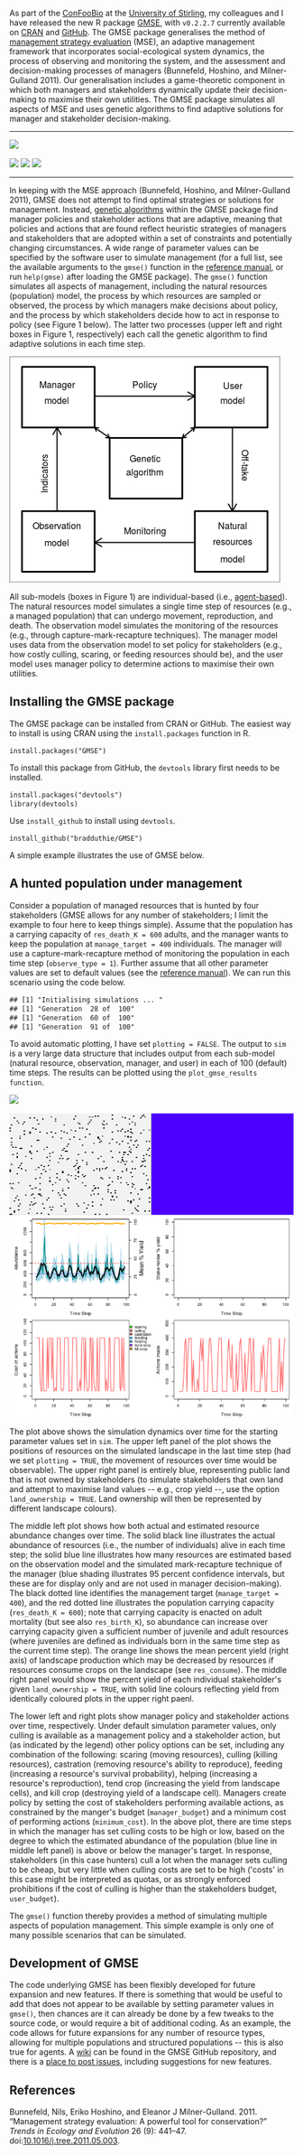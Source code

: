 As part of the [ConFooBio](https://sti-cs.org/confoobio/) at the
[University of Stirling](http://www.stir.ac.uk/), my colleagues and I
have released the new R package
[GMSE](https://bradduthie.github.io/gmse/), with `v0.2.2.7` currently
available on
[CRAN](https://cran.r-project.org/web/packages/GMSE/index.html) and
[GitHub](https://github.com/bradduthie/gmse). The GMSE package
generalises the method of [management strategy
evaluation](http://www.sciencedirect.com/science/article/pii/S0169534711001339)
(MSE), an adaptive management framework that incorporates
social-ecological system dynamics, the process of observing and
monitoring the system, and the assessment and decision-making processes
of managers (Bunnefeld, Hoshino, and Milner-Gulland 2011). Our
generalisation includes a game-theoretic component in which both
managers and stakeholders dynamically update their decision-making to
maximise their own utilities. The GMSE package simulates all aspects of
MSE and uses genetic algorithms to find adaptive solutions for manager
and stakeholder decision-making.

------------------------------------------------------------------------

![](https://raw.githubusercontent.com/bradduthie/gmse/1727ea37f32f0f40df8ee6e8277d0d1723c88639/notebook/images/GMSE_logo_name.png)

[![](http://www.r-pkg.org/badges/version/GMSE?color=yellowgreen)](https://cran.r-project.org/package=GMSE)
[![](http://cranlogs.r-pkg.org/badges/grand-total/GMSE?color=yellowgreen)](http://cranlogs.r-pkg.org/badges/grand-total/GMSE)
[![](http://cranlogs.r-pkg.org/badges/last-month/GMSE?color=yellowgreen)](http://cranlogs.r-pkg.org/badges/last-month/GMSE)

------------------------------------------------------------------------

In keeping with the MSE approach (Bunnefeld, Hoshino, and Milner-Gulland
2011), GMSE does not attempt to find optimal strategies or solutions for
management. Instead, [genetic
algorithms](https://en.wikipedia.org/wiki/Genetic_algorithm) within the
GMSE package find manager policies and stakeholder actions that are
adaptive, meaning that policies and actions that are found reflect
heuristic strategies of managers and stakeholders that are adopted
within a set of constraints and potentially changing circumstances. A
wide range of parameter values can be specified by the software user to
simulate management (for a full list, see the available arguments to the
`gmse()` function in the [reference
manual](https://cran.r-project.org/web/packages/GMSE/GMSE.pdf), or run
`help(gmse)` after loading the GMSE package). The `gmse()` function
simulates all aspects of management, including the natural resources
(population) model, the process by which resources are sampled or
observed, the process by which managers make decisions about policy, and
the process by which stakeholders decide how to act in response to
policy (see Figure 1 below). The latter two processes (upper left and
right boxes in Figure 1, respectively) each call the genetic algorithm
to find adaptive solutions in each time step.

![](https://raw.githubusercontent.com/bradduthie/blog/8ad0dc531a4ae38c7c81f60634789099058c5161/figures/gmse_overview_simple.png)

All sub-models (boxes in Figure 1) are individual-based (i.e.,
[agent-based](https://en.wikipedia.org/wiki/Agent-based_model)). The
natural resources model simulates a single time step of resources (e.g.,
a managed population) that can undergo movement, reproduction, and
death. The observation model simulates the monitoring of the resources
(e.g., through capture-mark-recapture techniques). The manager model
uses data from the observation model to set policy for stakeholders
(e.g., how costly culling, scaring, or feeding resources should be), and
the user model uses manager policy to determine actions to maximise
their own utilities.

Installing the GMSE package
---------------------------

The GMSE package can be installed from CRAN or GitHub. The easiest way
to install is using CRAN using the `install.packages` function in R.

    install.packages("GMSE")

To install this package from GitHub, the `devtools` library first needs
to be installed.

    install.packages("devtools")
    library(devtools)

Use `install_github` to install using `devtools`.

    install_github("bradduthie/GMSE")

A simple example illustrates the use of GMSE below.

A hunted population under management
------------------------------------

Consider a population of managed resources that is hunted by four
stakeholders (GMSE allows for any number of stakeholders; I limit the
example to four here to keep things simple). Assume that the population
has a carrying capacity of `res_death_K = 600` adults, and the manager
wants to keep the population at `manage_target = 400` individuals. The
manager will use a capture-mark-recapture method of monitoring the
population in each time step (`observe_type = 1`). Further assume that
all other parameter values are set to default values (see the [reference
manual](https://cran.r-project.org/web/packages/GMSE/GMSE.pdf)). We can
run this scenario using the code below.

    ## [1] "Initialising simulations ... "
    ## [1] "Generation  28 of  100"
    ## [1] "Generation  60 of  100"
    ## [1] "Generation  91 of  100"

To avoid automatic plotting, I have set `plotting = FALSE`. The output
to `sim` is a very large data structure that includes output from each
sub-model (natural resource, observation, manager, and user) in each of
100 (default) time steps. The results can be plotted using the
`plot_gmse_results function`.

![](2017-03-07-generalised-management-strategy-evaluation_files/figure-markdown_strict/unnamed-chunk-3-1.png)

![](https://raw.githubusercontent.com/bradduthie/blog/8ad0dc531a4ae38c7c81f60634789099058c5161/figures/gmse_eg_1.png)

The plot above shows the simulation dynamics over time for the starting
parameter values set in `sim`. The upper left panel of the plot shows
the positions of resources on the simulated landscape in the last time
step (had we set `plotting = TRUE`, the movement of resources over time
would be observable). The upper right panel is entirely blue,
representing public land that is not owned by stakeholders (to simulate
stakeholders that own land and attempt to maximise land values -- e.g.,
crop yield --, use the option `land_ownership = TRUE`. Land ownership
will then be represented by different landscape colours).

The middle left plot shows how both actual and estimated resource
abundance changes over time. The solid black line illustrates the actual
abundance of resources (i.e., the number of individuals) alive in each
time step; the solid blue line illustrates how many resources are
estimated based on the observation model and the simulated
mark-recapture technique of the manager (blue shading illustrates 95
percent confidence intervals, but these are for display only and are not
used in manager decision-making). The black dotted line identifies the
management target (`manage_target = 400`), and the red dotted line
illustrates the population carrying capacity (`res_death_K = 600`); note
that carrying capacity is enacted on adult mortality (but see also
`res_birth_K`), so abundance can increase over carrying capacity given a
sufficient number of juvenile and adult resources (where juveniles are
defined as individuals born in the same time step as the current time
step). The orange line shows the mean percent yield (right axis) of
landscape production which may be decreased by resources if resources
consume crops on the landscape (see `res_consume`). The middle right
panel would show the percent yield of each individual stakeholder's
given `land_ownership = TRUE`, with solid line colours reflecting yield
from identically coloured plots in the upper right paenl.

The lower left and right plots show manager policy and stakeholder
actions over time, respectively. Under default simulation parameter
values, only culling is available as a management policy and a
stakeholder action, but (as indicated by the legend) other policy
options can be set, including any combination of the following: scaring
(moving resources), culling (killing resources), castration (removing
resource's ability to reproduce), feeding (increasing a resource's
survival probability), helping (increasing a resource's reproduction),
tend crop (increasing the yield from landscape cells), and kill crop
(destroying yield of a landscape cell). Managers create policy by
setting the cost of stakeholders performing available actions, as
constrained by the manger's budget (`manager_budget`) and a minimum cost
of performing actions (`minimum_cost`). In the above plot, there are
time steps in which the manager has set culling costs to be high or low,
based on the degree to which the estimated abundance of the population
(blue line in middle left panel) is above or below the manager's target.
In response, stakeholders (in this case hunters) cull a lot when the
manager sets culling to be cheap, but very little when culling costs are
set to be high ('costs' in this case might be interpreted as quotas, or
as strongly enforced prohibitions if the cost of culling is higher than
the stakeholders budget, `user_budget`).

The `gmse()` function thereby provides a method of simulating multiple
aspects of population management. This simple example is only one of
many possible scenarios that can be simulated.

Development of GMSE
-------------------

The code underlying GMSE has been flexibly developed for future
expansion and new features. If there is something that would be useful
to add that does not appear to be available by setting parameter values
in `gmse()`, then chances are it can already be done by a few tweaks to
the source code, or would require a bit of additional coding. As an
example, the code allows for future expansions for any number of
resource types, allowing for multiple populations and structured
populations -- this is also true for agents. A
[wiki](https://github.com/bradduthie/gmse/wiki/GMSE-feedback) can be
found in the GMSE GitHub repository, and there is a [place to post
issues](https://github.com/bradduthie/gmse/issues), including
suggestions for new features.

References
----------

Bunnefeld, Nils, Eriko Hoshino, and Eleanor J Milner-Gulland. 2011.
“Management strategy evaluation: A powerful tool for conservation?”
*Trends in Ecology and Evolution* 26 (9): 441–47.
doi:[10.1016/j.tree.2011.05.003](https://doi.org/10.1016/j.tree.2011.05.003).
